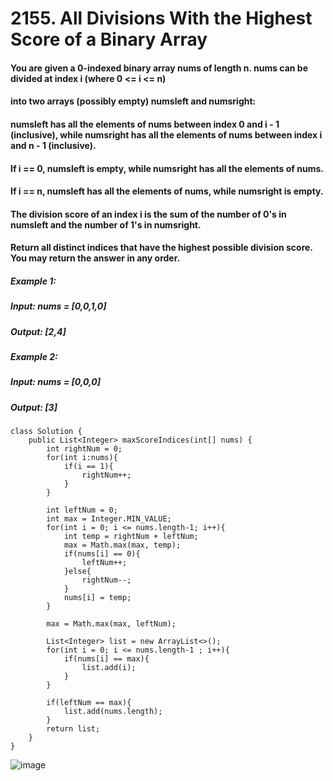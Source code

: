 # 2155. All Divisions With the Highest Score of a Binary Array

#### You are given a 0-indexed binary array nums of length n. nums can be divided at index i (where 0 <= i <= n)
#### into two arrays (possibly empty) numsleft and numsright:

#### numsleft has all the elements of nums between index 0 and i - 1 (inclusive), while numsright has all the elements of nums between index i and n - 1 (inclusive).
#### If i == 0, numsleft is empty, while numsright has all the elements of nums.
#### If i == n, numsleft has all the elements of nums, while numsright is empty.

#### The division score of an index i is the sum of the number of 0's in numsleft and the number of 1's in numsright.
#### Return all distinct indices that have the highest possible division score. You may return the answer in any order.

##### Example 1:
#####    Input: nums = [0,0,1,0]
#####    Output: [2,4]
##### Example 2: 
#####    Input: nums = [0,0,0]
#####    Output: [3]


```
class Solution {
    public List<Integer> maxScoreIndices(int[] nums) {
        int rightNum = 0;
        for(int i:nums){
            if(i == 1){
                rightNum++;
            }
        }
        
        int leftNum = 0;
        int max = Integer.MIN_VALUE;
        for(int i = 0; i <= nums.length-1; i++){
            int temp = rightNum + leftNum;
            max = Math.max(max, temp);        
            if(nums[i] == 0){
                leftNum++;
            }else{
                rightNum--;
            }
            nums[i] = temp;            
        }
        
        max = Math.max(max, leftNum);
        
        List<Integer> list = new ArrayList<>();
        for(int i = 0; i <= nums.length-1 ; i++){
            if(nums[i] == max){
                list.add(i);
            }
        }
        
        if(leftNum == max){
            list.add(nums.length);
        }
        return list;
    }
}
```

![image](https://user-images.githubusercontent.com/97871497/189464113-83e643dd-ded0-480e-9d5e-5652e96b6fd9.png)
